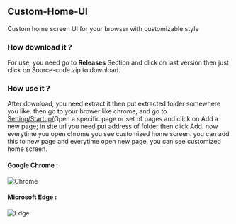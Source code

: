 ## Custom-Home-UI
Custom home screen UI for your browser with customizable style

### How download it ?
For use, you need go to __Releases__ Section and click on last version
then just click on Source-code.zip to download.

### How use it ?
After download, you need extract it then put extracted folder somewhere you like.
then go to your brower like chrome, and go to [Setting/Startup/](chrome://settings/onStartup)Open a specific page or set of pages and click on Add a new page; in site url you need put address of folder then click Add.
now everytime you open chrome you see customized home screen.
you can add this to new page and everytime open new page, you can see customized home screen.

#### Google Chrome :
![Chrome](https://cdn.discordapp.com/attachments/830539152797859902/1012804764439953458/Chrome-Custom-HomeScreen-UI.gif)

#### Microsoft Edge :
![Edge](https://cdn.discordapp.com/attachments/830539152797859902/1012804752951754792/Edge-Custom-HomeScreen-UI.gif)
